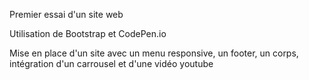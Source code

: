 Premier essai d'un site web

Utilisation de Bootstrap et CodePen.io

Mise en place d'un site avec un menu responsive, un footer, un corps, intégration d'un carrousel et d'une vidéo youtube
